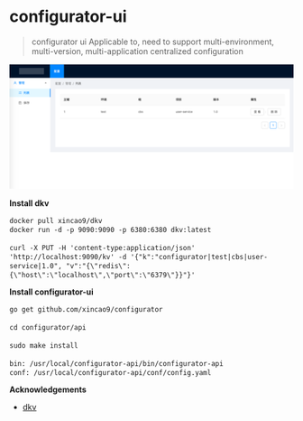 # configurator-ui

> configurator ui Applicable to, need to support multi-environment, multi-version, multi-application centralized configuration

![UI](https://raw.githubusercontent.com/xincao9/configurator/master/api/resources/doc/configurator-ui.png)

**Install dkv**

```
docker pull xincao9/dkv
docker run -d -p 9090:9090 -p 6380:6380 dkv:latest

curl -X PUT -H 'content-type:application/json' 'http://localhost:9090/kv' -d '{"k":"configurator|test|cbs|user-service|1.0", "v":"{\"redis\":{\"host\":\"localhost\",\"port\":\"6379\"}}"}'
```

**Install configurator-ui**

```
go get github.com/xincao9/configurator

cd configurator/api

sudo make install

bin: /usr/local/configurator-api/bin/configurator-api
conf: /usr/local/configurator-api/conf/config.yaml
```

**Acknowledgements**

* [dkv](https://github.com/xincao9/dkv)
